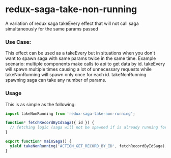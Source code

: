 # redux-saga-take-non-running
A variation of redux saga takeEvery effect that will not call saga simultaneously for the same params passed

### Use Case:
This effect can be used as a takeEvery but in situations when you don't want to spawn saga with same 
params twice in the same time. Example scenario: multiple components make calls to api to get data by id.
takeEvery will spawn multiple times causing a lot of unnecessary requests while takeNonRunning will spawn
only once for each id. takeNonRunning spawning saga can take any number of params.

### Usage
This is as simple as the following:
```js
import takeNonRunning from 'redux-saga-take-non-running';

function* fetchRecordByIdSaga({ id }) {
  // fetching logic (saga will not be spawned if is already running for the same id param)
}

export function* mainSaga() {
  yield takeNonRunning('ACTION_GET_RECORD_BY_ID', fetchRecordByIdSaga);
}
```